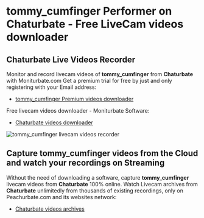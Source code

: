 # tommy_cumfinger Performer on Chaturbate - Free LiveCam videos downloader

## Chaturbate Live Videos Recorder

Monitor and record livecam videos of **tommy_cumfinger** from **Chaturbate** with Moniturbate.com
Get a premium trial for free by just and only registering with your Email address:
* [tommy_cumfinger Premium videos downloader](https://moniturbate.com/request-demo-licence-key.html)

Free livecam videos downloader - Moniturbate Software:
* [Chaturbate videos downloader](https://moniturbate.com/moniturbate-download-software.html)

![tommy_cumfinger livecam videos recorder](https://peachurnet.com/templates/moniturbate-software.png)


## Capture tommy_cumfinger videos from the Cloud and watch your recordings on Streaming

Without the need of downloading a software, capture **tommy_cumfinger** livecam videos from **Chaturbate** 100% online.
Watch Livecam archives from **Chaturbate** unlimitedly from thousands of existing recordings, only on Peachurbate.com and its websites network:
* [Chaturbate videos archives](https://peachurnet.com/)